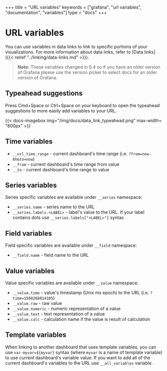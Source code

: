 +++
title = "URL variables"
keywords = ["grafana", "url variables", "documentation", "variables"]
type = "docs"
+++

# URL variables

You can use variables in data links to link to specific portions of your visualizations. For more information about data links, refer to [Data links]({{< relref "../linking/data-links.md" >}}).

> **Note:** These variables changed in 6.4 so if you have an older version of Grafana please use the version picker to select
docs for an older version of Grafana.

## Typeahead suggestions

Press Cmd+Space or Ctrl+Space on your keyboard to open the typeahead suggestions to more easily add variables to your URL.

{{< docs-imagebox img="/img/docs/data_link_typeahead.png"  max-width= "800px" >}}

## Time variables

* ``__url_time_range`` - current dashboard's time range (i.e. ``?from=now-6h&to=now``)
* ``__from`` - current dashboard's time range from value
* ``__to`` - current dashboard's time range to value

## Series variables

Series specific variables are available under ``__series`` namespace:

* ``__series.name`` - series name to the URL
* ``__series.labels.<LABEL>`` - label's value to the URL. If your label contains dots use ``__series.labels["<LABEL>"]`` syntax

## Field variables

Field specific variables are available under ``__field`` namespace:

* ``__field.name`` - field name to the URL

## Value variables

Value specific variables are available under ``__value`` namespace:

* ``__value.time`` - value's timestamp (Unix ms epoch) to the URL (i.e. ``?time=1560268814105``)
* ``__value.raw`` - raw value
* ``__value.numeric`` - numeric representation of a value
* ``__value.text`` - text representation of a value
* ``__value.calc`` - calculation name if the value is result of calculation

## Template variables

When linking to another dashboard that uses template variables, you can use ``var-myvar=${myvar}`` syntax (where ``myvar`` is a name of template variable)
to use current dashboard's variable value. If you want to add all of the current dashboard's variables to the URL use  ``__all_variables`` variable.
